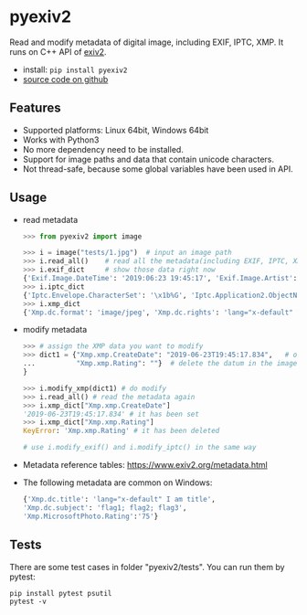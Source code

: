 # pyexiv2

Read and modify metadata of digital image, including EXIF, IPTC, XMP.
It runs on C++ API of [exiv2](https://www.exiv2.org/index.html).

- install: `pip install pyexiv2`
- [source code on github](https://github.com/LeoHsiao1/pyexiv2)

## Features

- Supported platforms: Linux 64bit, Windows 64bit
- Works with Python3
- No more dependency need to be installed.
- Support for image paths and data that contain unicode characters.
- Not thread-safe, because some global variables have been used in API.

## Usage

- read metadata

    ```python
    >>> from pyexiv2 import image

    >>> i = image("tests/1.jpg")  # input an image path
    >>> i.read_all()    # read all the metadata(including EXIF, IPTC, XMP)
    >>> i.exif_dict     # show those data right now
    {'Exif.Image.DateTime': '2019:06:23 19:45:17', 'Exif.Image.Artist': 'TEST', 'Exif.Image.Rating': '4', ...}
    >>> i.iptc_dict
    {'Iptc.Envelope.CharacterSet': '\x1b%G', 'Iptc.Application2.ObjectName': 'TEST', 'Iptc.Application2.Keywords': 'TEST', ...}
    >>> i.xmp_dict
    {'Xmp.dc.format': 'image/jpeg', 'Xmp.dc.rights': 'lang="x-default" TEST', 'Xmp.dc.subject': 'TEST', ...}
    ```

- modify metadata

    ```python
    >>> # assign the XMP data you want to modify
    >>> dict1 = {"Xmp.xmp.CreateDate": "2019-06-23T19:45:17.834",   # overwrite its original value, or add it if its key doesn't exist in the image
    ...          "Xmp.xmp.Rating": ""}  # delete the datum in the image, because its value is empty
    }

    >>> i.modify_xmp(dict1) # do modify
    >>> i.read_all() # read the metadata again
    >>> i.xmp_dict["Xmp.xmp.CreateDate"]
    '2019-06-23T19:45:17.834' # it has been set
    >>> i.xmp_dict["Xmp.xmp.Rating"]
    KeyError: 'Xmp.xmp.Rating' # it has been deleted

    # use i.modify_exif() and i.modify_iptc() in the same way
    ```

- Metadata reference tables: <https://www.exiv2.org/metadata.html>

- The following metadata are common on Windows:

    ```python
    {'Xmp.dc.title': 'lang="x-default" I am title',
    'Xmp.dc.subject': 'flag1; flag2; flag3',
    'Xmp.MicrosoftPhoto.Rating':'75'}
    ```

## Tests

There are some test cases in folder "pyexiv2/tests". You can run them by pytest:

```shell
pip install pytest psutil
pytest -v
```
